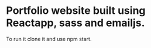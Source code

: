 # Portfolio website built using Reactapp, sass and emailjs.

To run it clone it and use npm start.

